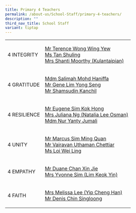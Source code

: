 ```yaml
---
title: Primary 4 Teachers
permalink: /about-us/School-Staff/primary-4-teachers/
description: ""
third_nav_title: School Staff
variant: tiptap
---
```

<table style="minWidth: 50px">
<colgroup>
<col>
<col>
</colgroup>
<tbody>
<tr>
<td rowspan="1" colspan="1">
<p>4 INTEGRITY</p>
</td>
<td rowspan="1" colspan="1">
<p><a href="mailto:wong_wing_yew@moe.edu.sg" rel="noopener noreferrer nofollow" target="_blank">Mr Terence Wong Wing Yew</a> 
<br><a href="mailto:tan_shuling@moe.edu.sg" rel="noopener noreferrer nofollow" target="_blank">Ms Tan Shuling</a> 
<br><a href="mailto:shanti_kulantaipian_sh@moe.edu.sg" rel="noopener noreferrer nofollow" target="_blank">Mrs Shanti Moorthy (Kulantaipian)</a>
</p>
</td>
</tr>
<tr>
<td rowspan="1" colspan="1">
<p>4 GRATITUDE</p>
</td>
<td rowspan="1" colspan="1">
<p><a href="mailto:salimah_mohd_haniffa@moe.edu.sg" rel="noopener noreferrer nofollow" target="_blank">Mdm Salimah Mohd Haniffa</a> 
<br><a href="mailto:lim_yong_seng_gene@moe.edu.sg" rel="noopener noreferrer nofollow" target="_blank">Mr Gene Lim Yong Seng</a>
<br><a href="mailto:Shamsudin_Kanchil@moe.edu.sg" rel="noopener noreferrer nofollow" target="_blank">Mr Shamsudin Kanchil</a>
</p>
</td>
</tr>
<tr>
<td rowspan="1" colspan="1">
<p>4 RESILIENCE</p>
</td>
<td rowspan="1" colspan="1">
<p><a href="mailto:sim_kok_hong_eugene@moe.edu.sg" rel="noopener noreferrer nofollow" target="_blank">Mr Eugene Sim Kok Hong</a> 
<br><a href="mailto:juliana_natalia_lee_osman@moe.edu.sg" rel="noopener noreferrer nofollow" target="_blank">Mrs Juliana Ng (Natalia Lee Osman)</a>
<br><a href="mailto:nur_yanty_jumali@moe.edu.sg" rel="noopener noreferrer nofollow" target="_blank">Mdm Nur Yanty Jumali</a>
</p>
</td>
</tr>
<tr>
<td rowspan="1" colspan="1">
<p>4 UNITY</p>
</td>
<td rowspan="1" colspan="1">
<p><a href="mailto:sim_ming_quan_marcus@moe.edu.sg" rel="noopener noreferrer nofollow" target="_blank">Mr Marcus Sim Ming Quan</a> 
<br><a href="mailto:Vairavan_Uthaman_Chettiar@moe.edu.sg" rel="noopener noreferrer nofollow" target="_blank">Mr Vairavan Uthaman Chettiar</a>
<br><a href="mailto:loi_wei_ling@moe.edu.sg" rel="noopener noreferrer nofollow" target="_blank">Ms Loi Wei Ling</a>
</p>
</td>
</tr>
<tr>
<td rowspan="1" colspan="1">
<p>4 EMPATHY</p>
</td>
<td rowspan="1" colspan="1">
<p><a href="mailto:duane_chan_xin_jie@moe.edu.sg" rel="noopener noreferrer nofollow" target="_blank">Mr Duane Chan Xin Jie</a> 
<br><a href="mailto:lim_keok_yin@moe.edu.sg" rel="noopener noreferrer nofollow" target="_blank">Mrs Yvonne Sim (Lim Keok Yin)</a>
</p>
</td>
</tr>
<tr>
<td rowspan="1" colspan="1">
<p>4 FAITH</p>
</td>
<td rowspan="1" colspan="1">
<p><a href="mailto:yip_cheng_han_melissa@moe.edu.sg" rel="noopener noreferrer nofollow" target="_blank">Mrs Melissa Lee (Yip Cheng Han)</a> 
<br><a href="mailto:Chin_SINGLOONG@moe.edu.sg" rel="noopener noreferrer nofollow" target="_blank">Mr Denis Chin Singloong</a>
</p>
</td>
</tr>
</tbody>
</table>
<p></p>